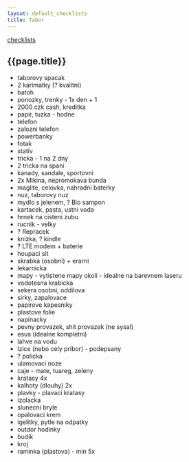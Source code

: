 ```yaml
---
layout: default_checklists
title: Tabor
---
```


[checklists](.)

## {{page.title}}

- taborovy spacak
- 2 karimatky (? kvalitni)
- batoh
- ponozky, trenky - 1x den + 1
- 2000 czk cash, kreditka
- papir, tuzka - hodne
- telefon
- zalozni telefon
- powerbanky
- fotak
- stativ
- tricka - 1 na 2 dny
- 2 tricka na spani
- kanady, sandale, sportovni
- 2x Mikina, nepromokava bunda
- maglite, celovka, nahradni baterky
- nuz, taborovy nuz
- mydlo s jelenem, ? Bio sampon
- kartacek, pasta, ustni voda
- hrnek na cisteni zubu
- rucnik - velky
- ? Repracek
- knizka, ? kindle
- ? LTE modem + baterie
- houpaci sit
- skrabka (osobni) + erarni
- lekarnicka
- mapy - vytistene mapy okoli - idealne na barevnem laseru
- vodotesna krabicka
- sekera osobni, oddilova
- sirky, zapalovace
- papirove kapesniky
- plastove folie
- napinacky
- pevny provazek, shit provazek (ne sysal)
- esus (idealne kompletni)
- lahve na vodu
- lzice (nebo cely pribor) - podepsany
- ? policka
- ulamovaci noze
- caje - mate, tuareg, zeleny
- kratasy 4x
- kalhoty (dlouhy) 2x
- plavky - plavaci kratasy
- izolacka
- slunecni bryle
- opalovaci krem
- igelitky, pytle na odpatky
- outdor hodinky
- budik
- kroj
- raminka (plastova) - min 5x


